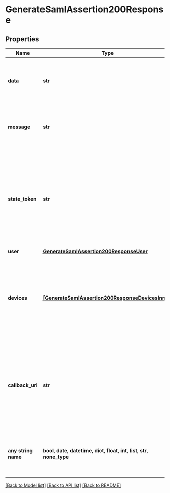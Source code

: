 # GenerateSamlAssertion200Response


## Properties
Name | Type | Description | Notes
------------ | ------------- | ------------- | -------------
**data** | **str** | Provides the SAML assertion. Returned only when MFA is not required. | [optional] 
**message** | **str** | Plain text description describing the outcome of the response. | [optional] 
**state_token** | **str** | State_token that must be submitted with each Verify Factor API call until the SAML assertion has been issued. Returned only if MFA is required. | [optional] 
**user** | [**GenerateSamlAssertion200ResponseUser**](GenerateSamlAssertion200ResponseUser.md) |  | [optional] 
**devices** | [**[GenerateSamlAssertion200ResponseDevicesInner]**](GenerateSamlAssertion200ResponseDevicesInner.md) | Provides device values that must be submitted with the Verify Factor API call. Returned only when MFA is required. | [optional] 
**callback_url** | **str** | Verify Factor API endpoint to which the device_id, state_token, app_id, and otp_token must be sent. Returned only when MFA is required. | [optional] 
**any string name** | **bool, date, datetime, dict, float, int, list, str, none_type** | any string name can be used but the value must be the correct type | [optional]

[[Back to Model list]](../README.md#documentation-for-models) [[Back to API list]](../README.md#documentation-for-api-endpoints) [[Back to README]](../README.md)


